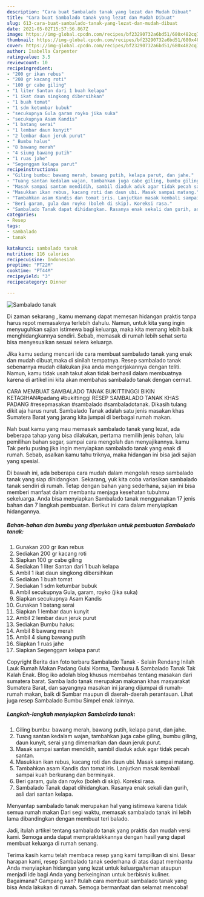 ```yaml
---
description: "Cara buat Sambalado tanak yang lezat dan Mudah Dibuat"
title: "Cara buat Sambalado tanak yang lezat dan Mudah Dibuat"
slug: 613-cara-buat-sambalado-tanak-yang-lezat-dan-mudah-dibuat
date: 2021-05-02T15:57:56.867Z
image: https://img-global.cpcdn.com/recipes/bf23290732a6bd51/680x482cq70/sambalado-tanak-foto-resep-utama.jpg
thumbnail: https://img-global.cpcdn.com/recipes/bf23290732a6bd51/680x482cq70/sambalado-tanak-foto-resep-utama.jpg
cover: https://img-global.cpcdn.com/recipes/bf23290732a6bd51/680x482cq70/sambalado-tanak-foto-resep-utama.jpg
author: Isabella Carpenter
ratingvalue: 3.5
reviewcount: 10
recipeingredient:
- "200 gr ikan rebus"
- "200 gr kacang roti"
- "100 gr cabe giling"
- "1 liter Santan dari 1 buah kelapa"
- "1 ikat daun singkong dibersihkan"
- "1 buah tomat"
- "1 sdm ketumbar bubuk"
- "secukupnya Gula garam royko jika suka"
- "secukupnya Asam Kandis"
- "1 batang serai"
- "1 lembar daun kunyit"
- "2 lembar daun jeruk purut"
- " Bumbu halus"
- "8 bawang merah"
- "4 siung bawang putih"
- "1 ruas jahe"
- "Segenggam kelapa parut"
recipeinstructions:
- "Giling bumbu: bawang merah, bawang putih, kelapa parut, dan jahe."
- "Tuang santan kedalam wajan, tambahkan juga cabe giling, bumbu giling, daun kunyit, serai yang dimemarkan dan daun jeruk purut."
- "Masak sampai santan mendidih, sambil diaduk aduk agar tidak pecah santan."
- "Masukkan ikan rebus, kacang roti dan daun ubi. Masak sampai matang."
- "Tambahkan asam Kandis dan tomat iris. Lanjutkan masak kembali sampai kuah berkurang dan berminyak."
- "Beri garam, gula dan royko (boleh di skip). Koreksi rasa."
- "Sambalado Tanak dapat dihidangkan. Rasanya enak sekali dan gurih, asli dari santan kelapa."
categories:
- Resep
tags:
- sambalado
- tanak

katakunci: sambalado tanak 
nutrition: 116 calories
recipecuisine: Indonesian
preptime: "PT22M"
cooktime: "PT44M"
recipeyield: "3"
recipecategory: Dinner

---
```



![Sambalado tanak](https://img-global.cpcdn.com/recipes/bf23290732a6bd51/680x482cq70/sambalado-tanak-foto-resep-utama.jpg)

Di zaman  sekarang , kamu memang dapat memesan hidangan praktis tanpa harus repot memasaknya terlebih dahulu. Namun, untuk kita yang ingin menyuguhkan sajian istimewa bagi keluarga, maka kita memang lebih baik menghidangkannya sendiri. Sebab, memasak di rumah lebih sehat serta bisa menyesuaikan sesuai selera keluarga.

Jika kamu sedang mencari ide cara membuat sambalado tanak yang enak dan mudah dibuat,maka di sinilah tempatnya. Resep sambalado tanak  sebenarnya mudah dilakukan jika anda mengerjakannya dengan teliti. Namun, kamu tidak usah takut akan tidak berhasil dalam membuatnya 
karena di artikel ini kita akan membahas sambalado tanak dengan cermat.  

CARA MEMBUAT SAMBALADO TANAK BUKITTINGGI BIKIN KETAGIHAN#padang #bukittinggi RESEP SAMBALADO TANAK KHAS PADANG #resepmasakan #sambalado #sambaladotanak. Dikasih tulang dikit aja harus nurut. Sambalado Tanak adalah satu jenis masakan khas Sumatera Barat yang jarang kita jumpai di berbagai rumah makan.

Nah buat kamu yang mau memasak sambalado tanak yang lezat, ada beberapa tahap yang bisa dilakukan, pertama memilih jenis bahan, lalu pemilihan bahan segar, sampai cara mengolah dan menyajikannya. kamu Tak perlu pusing jika ingin menyiapkan sambalado tanak yang enak di rumah. Sebab, asalkan kamu  tahu triknya, maka hidangan ini bisa jadi sajian yang spesial.

Di bawah ini, ada beberapa cara mudah dalam mengolah resep sambalado tanak yang siap dihidangkan. Sekarang, yuk kita coba variasikan sambalado tanak sendiri di rumah. Tetap dengan bahan yang sederhana, sajian ini bisa memberi manfaat dalam membantu menjaga kesehatan tubuhmu sekeluarga. Anda bisa menyiapkan Sambalado tanak menggunakan 17 jenis bahan dan 7 langkah pembuatan. Berikut ini cara dalam menyiapkan hidangannya.

<!--inarticleads1-->

##### Bahan-bahan dan bumbu yang diperlukan untuk pembuatan Sambalado tanak:

1. Gunakan 200 gr ikan rebus
1. Sediakan 200 gr kacang roti
1. Siapkan 100 gr cabe giling
1. Sediakan 1 liter Santan dari 1 buah kelapa
1. Ambil 1 ikat daun singkong dibersihkan
1. Sediakan 1 buah tomat
1. Sediakan 1 sdm ketumbar bubuk
1. Ambil secukupnya Gula, garam, royko (jika suka)
1. Siapkan secukupnya Asam Kandis
1. Gunakan 1 batang serai
1. Siapkan 1 lembar daun kunyit
1. Ambil 2 lembar daun jeruk purut
1. Sediakan  Bumbu halus:
1. Ambil 8 bawang merah
1. Ambil 4 siung bawang putih
1. Siapkan 1 ruas jahe
1. Siapkan Segenggam kelapa parut


Copyright Berita dan foto terbaru Sambalado Tanak - Selain Rendang Inilah Lauk Rumah Makan Padang Gulai Korma, Tambusu &amp; Sambalado Tanak Tak Kalah Enak. Blog iko adolah blog khusus membahas tentang masakan dari sumatera barat. Samba lado tanak merupakan makanan khas masyarakat Sumatera Barat, dan sayangnya masakan ini jarang dijumpai di rumah-rumah makan, baik di Sumbar maupun di daerah-daerah perantauan. Lihat juga resep Sambalado Bumbu Simpel enak lainnya. 

<!--inarticleads2-->

##### Langkah-langkah menyiapkan Sambalado tanak:

1. Giling bumbu: bawang merah, bawang putih, kelapa parut, dan jahe.
1. Tuang santan kedalam wajan, tambahkan juga cabe giling, bumbu giling, daun kunyit, serai yang dimemarkan dan daun jeruk purut.
1. Masak sampai santan mendidih, sambil diaduk aduk agar tidak pecah santan.
1. Masukkan ikan rebus, kacang roti dan daun ubi. Masak sampai matang.
1. Tambahkan asam Kandis dan tomat iris. Lanjutkan masak kembali sampai kuah berkurang dan berminyak.
1. Beri garam, gula dan royko (boleh di skip). Koreksi rasa.
1. Sambalado Tanak dapat dihidangkan. Rasanya enak sekali dan gurih, asli dari santan kelapa.


Menyantap sambalado tanak merupakan hal yang istimewa karena tidak semua rumah makan Dari segi waktu, memasak sambalado tanak ini lebih lama dibandingkan dengan membuat teri balado. 

Jadi, itulah artikel tentang  sambalado tanak  yang praktis dan mudah versi kami. Semoga anda dapat mempraktekkannya dengan hasil yang dapat membuat keluarga di rumah senang. 

Terima kasih kamu telah membaca resep yang kami tampilkan di sini. Besar harapan kami, resep  Sambalado tanak sederhana di atas dapat membantu Anda menyiapkan hidangan yang lezat untuk keluarga/teman ataupun menjadi ide bagi Anda yang berkeinginan untuk berbisnis kuliner. Bagaimana? Gampang kan? Itulah cara membuat sambalado tanak yang bisa Anda lakukan di rumah. Semoga bermanfaat dan selamat mencoba!

